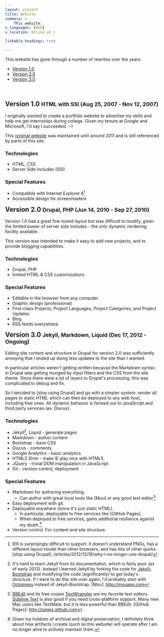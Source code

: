 ```yaml
---
layout: project
title: Website
summary: >
    This website.
x_languages: [Web]
x_location: Online at /

linkable_headings: true

---
```

This website has gone through a number of rewrites over the years.

<div class="toc">
  <ul>
    <li><a href="#version-1-0">Version 1.0</a></li>
    <li><a href="#version-2-0">Version 2.0</a></li>
    <li><a href="#version-3-0">Version 3.0</a></li>
  </ul>
</div>
<br clear="all" />

<h2 id="version-1-0">
Version 1.0 <small>HTML with SSI (Aug 25, 2007 - Nov 12, 2007)</small>
</h2>

I originally wanted to create a portfolio website to advertise my skills
and help me get internships during college. Given my tenure at Google and
Microsoft, I'd say I succeeded. :-)

This [original website] was maintained until around 2011 and is still
referenced by parts of this site.

### Technologies

* HTML, CSS
* Server Side Includes (SSI)

### Special Features

* Compatible with Internet Explorer 6[^ie6]
* Accessible design for screenreaders


<h2 id="version-2-0" style="margin-top: .7em;">
Version 2.0 <small>Drupal, PHP (Jun 14, 2010 - Sep 27, 2010)</small>
</h2>

Version 1.0 had a great fine-tuned layout but was difficult to modify,
given the limited power of server side includes - the only dynamic rendering
facility available.

This version was intended to make it easy to add new projects, and to provide
blogging capabilities.

### Technologies

* Drupal, PHP
* limited HTML & CSS customizations

### Special Features

* Editable in the browser from any computer
* Graphic design (professional)
* First-class Projects, Project Languages, Project Categories, and Project Updates
* Blog.
* RSS feeds everywhere.


<h2 id="version-3-0" style="margin-top: .7em;">
Version 3.0 <small>Jekyll, Markdown, Liquid (Dec 17, 2012 - Ongoing)</small>
</h2>

Editing site content and structure in Drupal for version 2.0 was sufficiently
annoying that I ended up doing less updates to the site than I wanted.

In particular articles weren't getting written because the Markdown syntax in
Drupal was getting munged by input filters and the CSS from the site theme.
Since there were a lot of layers to Drupal's processing, this was complicated
to debug and fix.

So I decided to [stop using Drupal] and go with a simpler system: render all
pages to static HTML which can then be deployed to any web host, including
free ones. All dynamic behavior is farmed out to JavaScript and third party
services (ex: Discus).

### Technologies

* Jekyll[^jb], Liquid - generate pages
* Markdown - author content
* Bootstrap - base CSS
* Discus - comments
* Google Analytics - basic analytics
* HTML5 Shim - make IE play nice with HTML5
* JQuery - trivial DOM manipulation in JavaScript
* Git - version control, deployment

### Special Features

* Markdown for authoring everything.
    * Can author with great local tools like [Mou] or any good text editor[^txt].
* Easy deployment with git.
* Deployable anywhere (since it's just static HTML).
    * In particular, deployable to free services like [GitHub Pages].
    * When deployed to free services, gains additional resilience against
      my death.[^preservation]
* Version control. For content *and* site structure.


[original website]: /prism/
[^ie6]: IE6 is surprisingly difficult to support. It doesn't understand PNGs, has a different layout model than other browsers, and has lots of other quirks.
[stop using Drupal]: /articles/2012/12/16/why-i-no-longer-use-drupal/
[^jb]: It's hard to learn Jekyll from its documentation, which is fairly poor (as of early 2013). Instead I learned Jekyll by forking the code for [Jekyll-Bootstrap](http://jekyllbootstrap.com) and modifying the code (significantly) to get today's structure. If I were to do this site over again, I'd probably start with [Octopress](http://octopress.org) instead of Jekyll-Bootstrap.
[Mou]: http://mouapp.com
[^txt]: [BBEdit](http://www.barebones.com/products/bbedit/) and its free cousin [TextWrangler](http://www.barebones.com/products/textwrangler/) are my favorite text editors. [Sublime Text](http://www.sublimetext.com) is also good if you need cross-platform support. Many new Mac users like TextMate, but it is less powerful than BBEdit.
[GitHub Pages]: http://pages.github.com
[^preservation]: Given my hobbies of archival and digital preservation, I definitely think about how artifacts I create (such as this website) will operate after I am no longer alive to actively maintain them.
